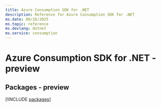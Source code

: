 ```yaml
---
title: Azure Consumption SDK for .NET
description: Reference for Azure Consumption SDK for .NET
ms.date: 08/26/2025
ms.topic: reference
ms.devlang: dotnet
ms.service: consumption
---
```

# Azure Consumption SDK for .NET - preview
## Packages - preview
[!INCLUDE [packages](consumption-index.md)]